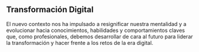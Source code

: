 ## Transformación Digital

El nuevo contexto nos ha impulsado a resignificar nuestra mentalidad y a evolucionar hacia conocimientos, 
habilidades y comportamientos claves que, como profesionales, debemos desarrollar de cara al futuro para liderar la transformación y hacer frente 
a los retos de la era digital.
